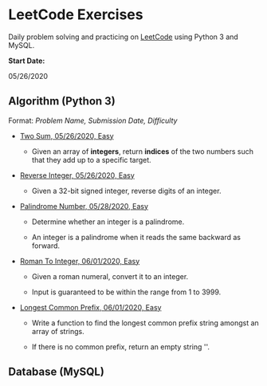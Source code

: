 # LeetCode Exercises

Daily problem solving and practicing on [LeetCode](https://leetcode.com/) using Python 3 and MySQL.

**Start Date:**

05/26/2020

## Algorithm (Python 3)

Format: *Problem Name, Submission Date, Difficulty*

- [Two Sum, 05/26/2020, Easy](https://github.com/tong-jin-nyu/LeetCode-Notes/blob/master/Python%203/001%201%20Two%20Sum.ipynb)

  - Given an array of **integers**, return **indices** of the two numbers such that they add up to a specific target.

- [Reverse Integer, 05/26/2020, Easy](https://github.com/tong-jin-nyu/LeetCode-Notes/blob/master/Python%203/002%207%20Reverse%20Integer.ipynb)

  - Given a 32-bit signed integer, reverse digits of an integer.

- [Palindrome Number, 05/28/2020, Easy](https://github.com/tong-jin-nyu/LeetCode-Notes/blob/master/Python%203/003%209%20Palindrome%20Number.ipynb)

  - Determine whether an integer is a palindrome.
  
  - An integer is a palindrome when it reads the same backward as forward.

- [Roman To Integer, 06/01/2020, Easy](https://github.com/tong-jin-nyu/LeetCode-Notes/blob/master/Python%203/004%2013%20Roman%20To%20Integer.ipynb)

  - Given a roman numeral, convert it to an integer.
  
  - Input is guaranteed to be within the range from 1 to 3999.

- [Longest Common Prefix, 06/01/2020, Easy](https://github.com/tong-jin-nyu/LeetCode-Notes/blob/master/Python%203/005%2014%20Longest%20Common%20Prefix.ipynb)

  - Write a function to find the longest common prefix string amongst an array of strings.

  - If there is no common prefix, return an empty string ''.

## Database (MySQL)
